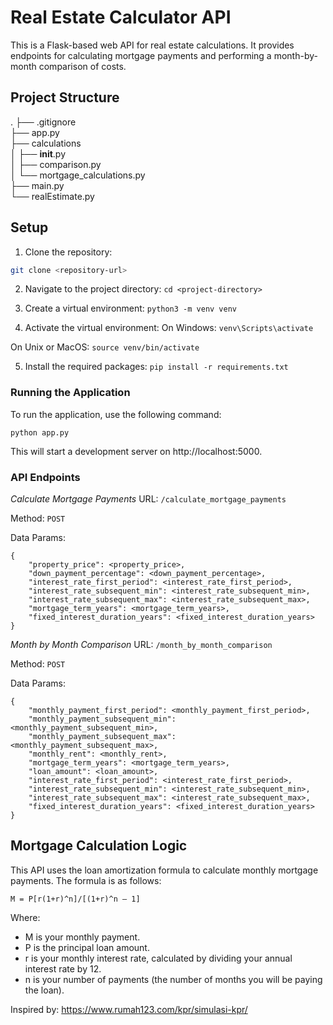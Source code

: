 # Real Estate Calculator API

This is a Flask-based web API for real estate calculations. It provides endpoints for calculating mortgage payments and performing a month-by-month comparison of costs.

## Project Structure

.
├── .gitignore  
├── app.py  
├── calculations  
│   ├── __init__.py  
│   ├── comparison.py  
│   └── mortgage_calculations.py  
├── main.py  
└── realEstimate.py  

## Setup

1. Clone the repository:

```sh
git clone <repository-url>
```
2. Navigate to the project directory:
```cd <project-directory>```

3. Create a virtual environment:
```python3 -m venv venv```

4. Activate the virtual environment:
On Windows:
```venv\Scripts\activate```

On Unix or MacOS:
```source venv/bin/activate```

5. Install the required packages:
```pip install -r requirements.txt```

### Running the Application
To run the application, use the following command:

```python app.py```

This will start a development server on http://localhost:5000.

### API Endpoints
*Calculate Mortgage Payments*
URL: `/calculate_mortgage_payments`

Method: `POST`

Data Params:
```
{
    "property_price": <property_price>,
    "down_payment_percentage": <down_payment_percentage>,
    "interest_rate_first_period": <interest_rate_first_period>,
    "interest_rate_subsequent_min": <interest_rate_subsequent_min>,
    "interest_rate_subsequent_max": <interest_rate_subsequent_max>,
    "mortgage_term_years": <mortgage_term_years>,
    "fixed_interest_duration_years": <fixed_interest_duration_years>
}
```

*Month by Month Comparison*
URL: `/month_by_month_comparison`

Method: `POST`

Data Params:
```
{
    "monthly_payment_first_period": <monthly_payment_first_period>,
    "monthly_payment_subsequent_min": <monthly_payment_subsequent_min>,
    "monthly_payment_subsequent_max": <monthly_payment_subsequent_max>,
    "monthly_rent": <monthly_rent>,
    "mortgage_term_years": <mortgage_term_years>,
    "loan_amount": <loan_amount>,
    "interest_rate_first_period": <interest_rate_first_period>,
    "interest_rate_subsequent_min": <interest_rate_subsequent_min>,
    "interest_rate_subsequent_max": <interest_rate_subsequent_max>,
    "fixed_interest_duration_years": <fixed_interest_duration_years>
}
```

## Mortgage Calculation Logic
This API uses the loan amortization formula to calculate monthly mortgage payments. The formula is as follows:
```
M = P[r(1+r)^n]/[(1+r)^n – 1]
```
Where:

* M is your monthly payment.
* P is the principal loan amount.
* r is your monthly interest rate, calculated by dividing your annual interest rate by 12.
* n is your number of payments (the number of months you will be paying the loan).

Inspired by: https://www.rumah123.com/kpr/simulasi-kpr/